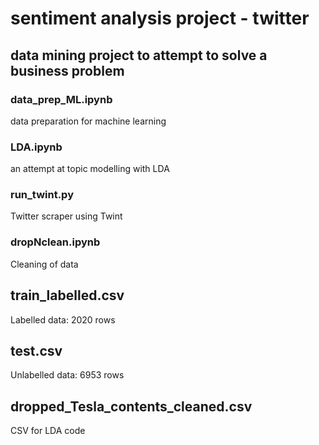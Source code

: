 # sentiment analysis project - twitter
data mining project to attempt to solve a business problem
------------------------------------------------------------------------
### data_prep_ML.ipynb
data preparation for machine learning

### LDA.ipynb
an attempt at topic modelling with LDA

### run_twint.py
Twitter scraper using Twint

### dropNclean.ipynb
Cleaning of data

## train_labelled.csv
Labelled data: 2020 rows

## test.csv
Unlabelled data: 6953 rows

## dropped_Tesla_contents_cleaned.csv
CSV for LDA code
